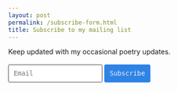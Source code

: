 ```yaml
---
layout: post
permalink: /subscribe-form.html
title: Subscribe to my mailing list
---
```


Keep updated with my occasional poetry updates.

<form action="{{site.mailchimp-list}}" method="post" name="mc-embedded-subscribe-form" class="wj-contact-form validate" target="_blank" novalidate>
    <div class="mc-field-group">
        <input type="email" placeholder="Email" name="EMAIL" class="required email" id="mce-EMAIL" autocomplete="on">
        <input type="submit" value="Subscribe" name="subscribe" class="heart">
    </div>
</form>

<style>
    .wj-contact-form input {
        vertical-align: middle;
        margin-top: 0.25em;
        margin-bottom: 0.5em;
        padding: 0.75em;
        font-family: monospace, sans-serif;
        border:1px solid #444;
        outline-color: #2e83e6;
        border-radius: 3px;
        transition: box-shadow .2s ease;
    }
    
    .wj-contact-form input[type="submit"] {
        background-color: #2e83e6;
        border: 1px solid #2e83e6;;
        color: #eee;
    }
</style> 

